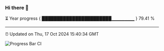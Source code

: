 ### Hi there 👋

⏳ Year progress { ███████████████████████▁▁▁▁▁▁▁ } 79.41 %

---

⏰ Updated on Thu, 17 Oct 2024 15:40:34 GMT

![Progress Bar CI](https://github.com/IshwaranRudhara/GIT-ACTION/workflows/Progress%20Bar%20CI/badge.svg)
